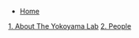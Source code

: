 

- [Home](index.md)

[1. About The Yokoyama Lab](I_About_The_Yokoyama_Lab.md)
[2. People](II_People.md)
